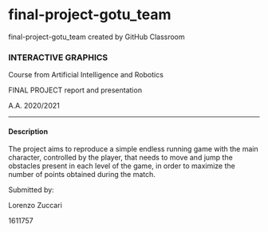 # final-project-gotu_team
final-project-gotu_team created by GitHub Classroom


<h3>INTERACTIVE GRAPHICS</h3>
<p>Course from Artificial Intelligence and Robotics </p>
<p>FINAL PROJECT report and presentation</p>
A.A. 2020/2021

___________________

<h4>Description</h4>

The project aims to reproduce a simple endless running game with the main character, controlled by the player, that needs to move and jump the obstacles present in each level of the game, in order to maximize the number of points obtained during the match. 

<p>Submitted by: </p>
<p>Lorenzo Zuccari </p>
<p>1611757 </p>



